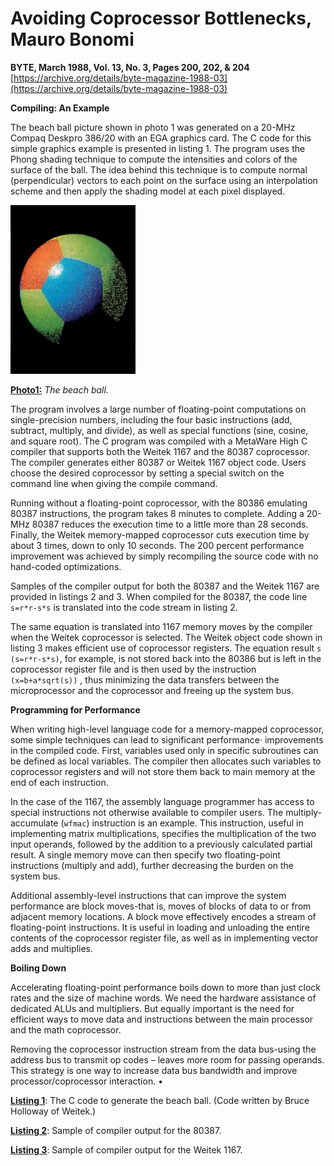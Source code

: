 # Avoiding Coprocessor Bottlenecks, Mauro Bonomi

**BYTE, March 1988, Vol. 13, No. 3, Pages 200, 202, & 204**
[https://archive.org/details/byte-magazine-1988-03](https://archive.org/details/byte-magazine-1988-03)

**Compiling: An Example**

The beach ball picture shown in photo 1 was generated on a 20-MHz Compaq Deskpro 386/20 with an EGA graphics card. The C code for this simple graphics example is presented in listing 1. The program uses the Phong shading technique to compute the intensities and colors of the surface of the ball. The idea behind this technique is to compute normal (perpendicular) vectors to each point on the surface using an interpolation scheme and then apply the shading model at each pixel displayed.

<img src="phong-ball-shading.png" width="200" alt="The beach ball" />

[**Photo1:**](phong-ball-shading.png) *The beach ball.*

The program involves a large number of floating-point computations on single-precision numbers, including the four basic instructions (add, subtract, multiply, and divide), as well as special functions (sine, cosine, and square root). The C program was compiled with a MetaWare High C compiler that supports both the Weitek 1167 and the 80387 coprocessor. The compiler generates either 80387 or Weitek 1167 object code. Users choose the desired coprocessor by setting a special switch on the command line when giving the compile command.

Running without a floating-point coprocessor, with the 80386 emulating 80387 instructions, the program takes 8 minutes to complete. Adding a 20-MHz 80387 reduces the execution time to a little more than 28 seconds. Finally, the Weitek memory-mapped coprocessor cuts execution time by about 3 times, down to only 10 seconds. The 200 percent performance improvement was achieved by simply recompiling the source code with no hand-coded optimizations.

Samples of the compiler output for both the 80387 and the Weitek 1167 are provided in listings 2 and 3. When compiled for the 80387, the code line `s=r*r-s*s` is translated into the code stream in listing 2.

The same equation is translated into 1167 memory moves by the compiler when the Weitek coprocessor is selected. The Weitek object code shown in listing 3 makes efficient use of coprocessor registers. The equation result `s (s=r*r-s*s)`, for example, is not stored back into the 80386 but is left in the coprocessor register file and is then used by the instruction `(x=b+a*sqrt(s))` , thus minimizing the data transfers between the microprocessor and the coprocessor and freeing up the system bus.

**Programming for Performance**

When writing high-level language code for a memory-mapped coprocessor, some simple techniques can lead to significant performance· improvements in the compiled code. First, variables used only in specific subroutines can be defined as local variables. The compiler then allocates such variables to coprocessor registers and will not store them back to main memory at the end of each instruction.

In the case of the 1167, the assembly language programmer has access to special instructions not otherwise available to compiler users. The multiply-accumulate (`wfmac`) instruction is an example. This instruction, useful in implementing matrix multiplications, specifies the multiplication of the two input operands, followed by the addition to a previously calculated partial result. A single memory move can then specify two floating-point instructions (multiply and add), further decreasing the burden on the system bus.

Additional assembly-level instructions that can improve the system performance are block moves-that is, moves of blocks of data to or from adjacent memory locations. A block move effectively encodes a stream of floating-point instructions. It is useful in loading and unloading the entire contents of the coprocessor register file, as well as in implementing vector adds and multiplies.

**Boiling Down**

Accelerating floating-point performance boils down to more than just clock rates and the size of machine words. We need the hardware assistance of dedicated ALUs and multipliers. But equally important is the need for efficient ways to move data and instructions between the main processor and the math coprocessor.

Removing the coprocessor instruction stream from the data bus-using the address bus to transmit op codes – leaves more room for passing operands. This strategy is one way to increase data bus bandwidth and improve processor/coprocessor interaction. •

**[Listing 1](phong-ball-shading.c)**: The C code to generate the beach ball. (Code written by Bruce Holloway of Weitek.)

**[Listing 2](phong-ball-listing-2.txt)**: Sample of compiler output for the 80387.

**[Listing 3](phong-ball-listing-3.txt)**: Sample of compiler output for the Weitek 1167.
